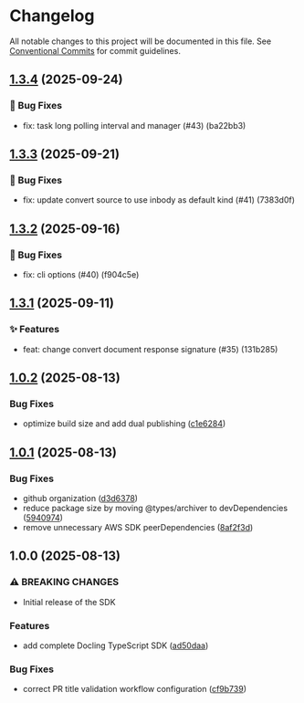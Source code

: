 # Changelog

All notable changes to this project will be documented in this file. See [Conventional Commits](https://conventionalcommits.org) for commit guidelines.


## [1.3.4](https://github.com/btwld/docling-sdk/compare/v1.3.3...v1.3.4) (2025-09-24)

### 🐛 Bug Fixes

- fix: task long polling interval and manager (#43) (ba22bb3)


## [1.3.3](https://github.com/btwld/docling-sdk/compare/v1.3.2...v1.3.3) (2025-09-21)

### 🐛 Bug Fixes

- fix: update convert source to use inbody as default kind (#41) (7383d0f)


## [1.3.2](https://github.com/btwld/docling-sdk/compare/v1.3.1...v1.3.2) (2025-09-16)

### 🐛 Bug Fixes

- fix: cli options (#40) (f904c5e)


## [1.3.1](https://github.com/btwld/docling-sdk/compare/v1.3.0...v1.3.1) (2025-09-11)

### ✨ Features

- feat: change convert document response signature (#35) (131b285)

## [1.0.2](https://github.com/btwld/docling-sdk/compare/v1.0.1...v1.0.2) (2025-08-13)

### Bug Fixes

* optimize build size and add dual publishing ([c1e6284](https://github.com/btwld/docling-sdk/commit/c1e6284bd8fa376480d96c97d8a29e2de9a07349))

## [1.0.1](https://github.com/btwld/docling-sdk/compare/v1.0.0...v1.0.1) (2025-08-13)

### Bug Fixes

* github organization ([d3d6378](https://github.com/btwld/docling-sdk/commit/d3d6378f645072292a02f3b20866acb5ab537693))
* reduce package size by moving @types/archiver to devDependencies ([5940974](https://github.com/btwld/docling-sdk/commit/5940974eaf1642cd0e9a7e78c669be1be186a1f4))
* remove unnecessary AWS SDK peerDependencies ([8af2f3d](https://github.com/btwld/docling-sdk/commit/8af2f3d5a1b0d3e83e3b5f87058d379387dba335))

## 1.0.0 (2025-08-13)

### ⚠ BREAKING CHANGES

* Initial release of the SDK

### Features

* add complete Docling TypeScript SDK ([ad50daa](https://github.com/btwld/docling-sdk/commit/ad50daa77c72bcad64d0cee52eb8354d340fe0b5))

### Bug Fixes

* correct PR title validation workflow configuration ([cf9b739](https://github.com/btwld/docling-sdk/commit/cf9b739d4b3447e08d03f7de9257ea1ce2aebf58))
